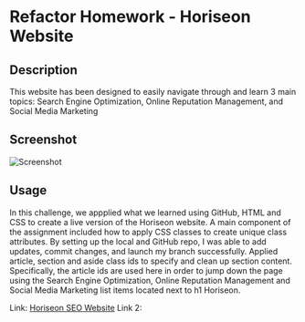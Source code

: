 # Refactor Homework - Horiseon Website

## Description
This website has been designed to easily navigate through and learn 3 main topics: Search Engine Optimization, Online Reputation Management, and Social Media Marketing 


## Screenshot 

![Screenshot](assets/images/Module%201%20Horiseon%20Webpage%20Example.png)
## Usage 

In this challenge, we appplied what we learned using GitHub, HTML and CSS to create a live version of the Horiseon website. A main component of the assignment included how to apply CSS classes to create unique class attributes. By setting up the local and GitHub repo, I was able to add updates, commit changes, and launch my branch successfully. Applied article, section and aside class ids to specify and clean up section content. Specifically, the article ids are used here in order to jump down the page using the Search Engine Optimization, Online Reputation Management and Social Media Marketing list items located next to h1 Horiseon.


Link: [Horiseon SEO Website](https://jennahopeclem.github.io/code-refactor-1/) 
Link 2: 